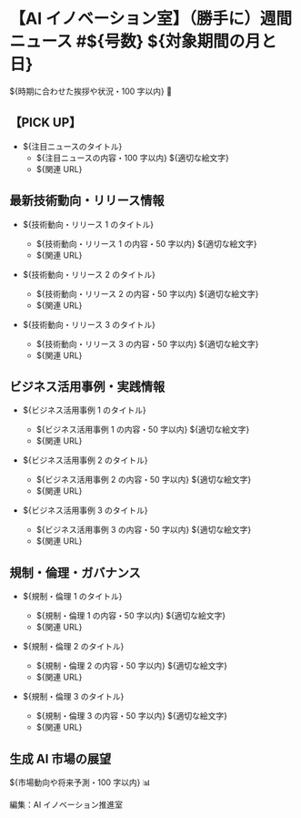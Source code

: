 # 【AI イノベーション室】（勝手に）週間ニュース #${号数} ${対象期間の月と日}

${時期に合わせた挨拶や状況・100 字以内} 🌟

## 【PICK UP】

- ${注目ニュースのタイトル}
  - ${注目ニュースの内容・100 字以内} ${適切な絵文字}
  - ${関連 URL}

## 最新技術動向・リリース情報

- ${技術動向・リリース 1 のタイトル}

  - ${技術動向・リリース 1 の内容・50 字以内} ${適切な絵文字}
  - ${関連 URL}

- ${技術動向・リリース 2 のタイトル}

  - ${技術動向・リリース 2 の内容・50 字以内} ${適切な絵文字}
  - ${関連 URL}

- ${技術動向・リリース 3 のタイトル}
  - ${技術動向・リリース 3 の内容・50 字以内} ${適切な絵文字}
  - ${関連 URL}

## ビジネス活用事例・実践情報

- ${ビジネス活用事例 1 のタイトル}

  - ${ビジネス活用事例 1 の内容・50 字以内} ${適切な絵文字}
  - ${関連 URL}

- ${ビジネス活用事例 2 のタイトル}

  - ${ビジネス活用事例 2 の内容・50 字以内} ${適切な絵文字}
  - ${関連 URL}

- ${ビジネス活用事例 3 のタイトル}
  - ${ビジネス活用事例 3 の内容・50 字以内} ${適切な絵文字}
  - ${関連 URL}

## 規制・倫理・ガバナンス

- ${規制・倫理 1 のタイトル}

  - ${規制・倫理 1 の内容・50 字以内} ${適切な絵文字}
  - ${関連 URL}

- ${規制・倫理 2 のタイトル}

  - ${規制・倫理 2 の内容・50 字以内} ${適切な絵文字}
  - ${関連 URL}

- ${規制・倫理 3 のタイトル}
  - ${規制・倫理 3 の内容・50 字以内} ${適切な絵文字}
  - ${関連 URL}

## 生成 AI 市場の展望

${市場動向や将来予測・100 字以内} 📊

編集：AI イノベーション推進室
